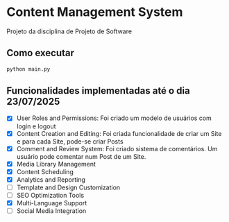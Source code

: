 # Content Management System
Projeto da disciplina de Projeto de Software

## Como executar
```python
python main.py
```

## Funcionalidades implementadas até o dia 23/07/2025
- [x] User Roles and Permissions: Foi criado um modelo de usuários com login e logout
- [x] Content Creation and Editing: Foi criada funcionalidade de criar um Site e para cada Site, pode-se criar Posts
- [x] Comment and Review System: Foi criado sistema de comentários. Um usuário pode comentar num Post de um Site.
- [x] Media Library Management
- [x] Content Scheduling
- [x] Analytics and Reporting
- [ ] Template and Design Customization
- [ ] SEO Optimization Tools
- [x] Multi-Language Support
- [ ] Social Media Integration